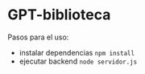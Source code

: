 # GPT-biblioteca
Pasos para el uso:
* instalar dependencias
``` npm install ```
* ejecutar backend
``` node servidor.js ```